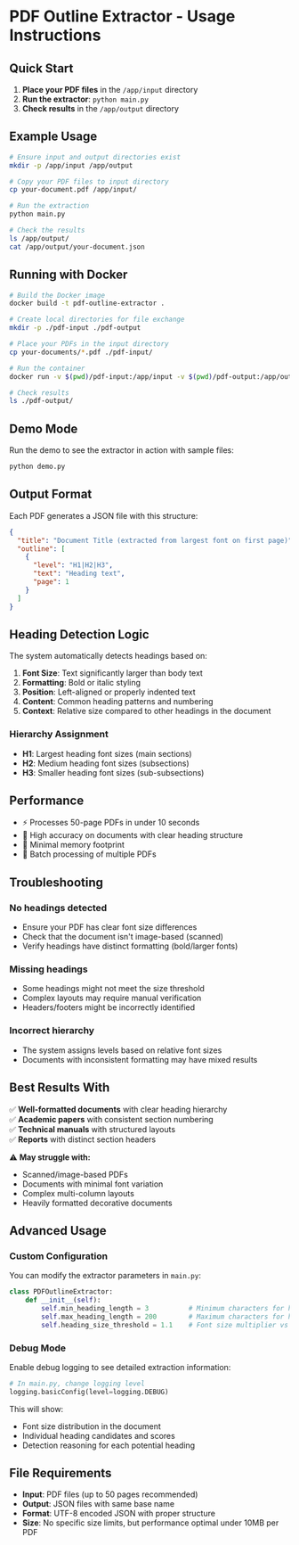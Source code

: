 # PDF Outline Extractor - Usage Instructions

## Quick Start

1. **Place your PDF files** in the `/app/input` directory
2. **Run the extractor**: `python main.py`
3. **Check results** in the `/app/output` directory

## Example Usage

```bash
# Ensure input and output directories exist
mkdir -p /app/input /app/output

# Copy your PDF files to input directory
cp your-document.pdf /app/input/

# Run the extraction
python main.py

# Check the results
ls /app/output/
cat /app/output/your-document.json
```

## Running with Docker

```bash
# Build the Docker image
docker build -t pdf-outline-extractor .

# Create local directories for file exchange
mkdir -p ./pdf-input ./pdf-output

# Place your PDFs in the input directory
cp your-documents/*.pdf ./pdf-input/

# Run the container
docker run -v $(pwd)/pdf-input:/app/input -v $(pwd)/pdf-output:/app/output pdf-outline-extractor

# Check results
ls ./pdf-output/
```

## Demo Mode

Run the demo to see the extractor in action with sample files:

```bash
python demo.py
```

## Output Format

Each PDF generates a JSON file with this structure:

```json
{
  "title": "Document Title (extracted from largest font on first page)",
  "outline": [
    {
      "level": "H1|H2|H3",
      "text": "Heading text",
      "page": 1
    }
  ]
}
```

## Heading Detection Logic

The system automatically detects headings based on:

1. **Font Size**: Text significantly larger than body text
2. **Formatting**: Bold or italic styling
3. **Position**: Left-aligned or properly indented text
4. **Content**: Common heading patterns and numbering
5. **Context**: Relative size compared to other headings in the document

### Hierarchy Assignment

- **H1**: Largest heading font sizes (main sections)
- **H2**: Medium heading font sizes (subsections)  
- **H3**: Smaller heading font sizes (sub-subsections)

## Performance

- ⚡ Processes 50-page PDFs in under 10 seconds
- 🎯 High accuracy on documents with clear heading structure
- 💾 Minimal memory footprint
- 🔄 Batch processing of multiple PDFs

## Troubleshooting

### No headings detected
- Ensure your PDF has clear font size differences
- Check that the document isn't image-based (scanned)
- Verify headings have distinct formatting (bold/larger fonts)

### Missing headings
- Some headings might not meet the size threshold
- Complex layouts may require manual verification
- Headers/footers might be incorrectly identified

### Incorrect hierarchy
- The system assigns levels based on relative font sizes
- Documents with inconsistent formatting may have mixed results

## Best Results With

✅ **Well-formatted documents** with clear heading hierarchy  
✅ **Academic papers** with consistent section numbering  
✅ **Technical manuals** with structured layouts  
✅ **Reports** with distinct section headers  

⚠️ **May struggle with:**  
- Scanned/image-based PDFs
- Documents with minimal font variation
- Complex multi-column layouts
- Heavily formatted decorative documents

## Advanced Usage

### Custom Configuration

You can modify the extractor parameters in `main.py`:

```python
class PDFOutlineExtractor:
    def __init__(self):
        self.min_heading_length = 3          # Minimum characters for heading
        self.max_heading_length = 200        # Maximum characters for heading
        self.heading_size_threshold = 1.1    # Font size multiplier vs body text
```

### Debug Mode

Enable debug logging to see detailed extraction information:

```python
# In main.py, change logging level
logging.basicConfig(level=logging.DEBUG)
```

This will show:
- Font size distribution in the document
- Individual heading candidates and scores
- Detection reasoning for each potential heading

## File Requirements

- **Input**: PDF files (up to 50 pages recommended)
- **Output**: JSON files with same base name
- **Format**: UTF-8 encoded JSON with proper structure
- **Size**: No specific size limits, but performance optimal under 10MB per PDF
